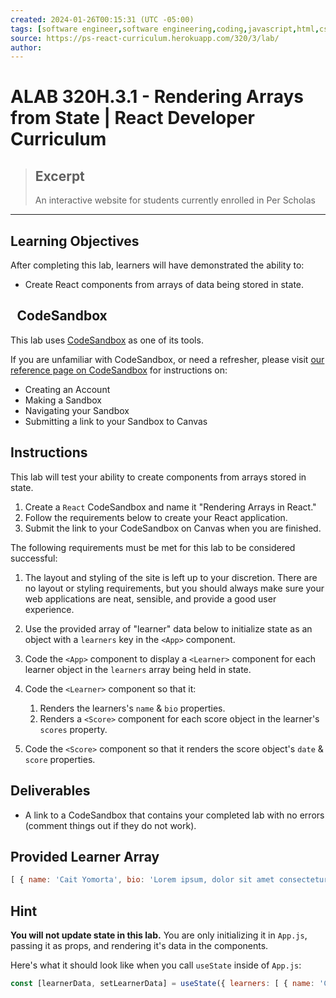 ```yaml
---
created: 2024-01-26T00:15:31 (UTC -05:00)
tags: [software engineer,software engineering,coding,javascript,html,css]
source: https://ps-react-curriculum.herokuapp.com/320/3/lab/
author: 
---
```


# ALAB 320H.3.1 - Rendering Arrays from State | React Developer Curriculum

> ## Excerpt
> An interactive website for students currently enrolled in Per Scholas

---
  

## [](https://ps-react-curriculum.herokuapp.com/320/3/lab/#learning-objectives)Learning Objectives

After completing this lab, learners will have demonstrated the ability to:

-   Create React components from arrays of data being stored in state.

  

##  CodeSandbox

This lab uses [CodeSandbox](https://codesandbox.io/) as one of its tools.

If you are unfamiliar with CodeSandbox, or need a refresher, please visit [our reference page on CodeSandbox](https://ps-react-curriculum.herokuapp.com/codesandbox) for instructions on:

-   Creating an Account
-   Making a Sandbox
-   Navigating your Sandbox
-   Submitting a link to your Sandbox to Canvas

  

## [](https://ps-react-curriculum.herokuapp.com/320/3/lab/#instructions)Instructions

This lab will test your ability to create components from arrays stored in state.

1.  Create a `React` CodeSandbox and name it "Rendering Arrays in React."
2.  Follow the requirements below to create your React application.
3.  Submit the link to your CodeSandbox on Canvas when you are finished.

The following requirements must be met for this lab to be considered successful:

1.  The layout and styling of the site is left up to your discretion. There are no layout or styling requirements, but you should always make sure your web applications are neat, sensible, and provide a good user experience.
2.  Use the provided array of "learner" data below to initialize state as an object with a `learners` key in the `<App>` component.
3.  Code the `<App>` component to display a `<Learner>` component for each learner object in the `learners` array being held in state.
4.  Code the `<Learner>` component so that it:
    
    1.  Renders the learners's `name` & `bio` properties.
    2.  Renders a `<Score>` component for each score object in the learner's `scores` property.
5.  Code the `<Score>` component so that it renders the score object's `date` & `score` properties.

  

## [](https://ps-react-curriculum.herokuapp.com/320/3/lab/#deliverables)Deliverables

-   A link to a CodeSandbox that contains your completed lab with no errors (comment things out if they do not work).

  

## [](https://ps-react-curriculum.herokuapp.com/320/3/lab/#provided-learner-array)Provided Learner Array

```js
[ { name: 'Cait Yomorta', bio: 'Lorem ipsum, dolor sit amet consectetur adipisicing elit. Natus placeat nostrum explicabo? Voluptatibus expedita saepe officia optio, commodi totam ratione laudantium ipsum porro molestias, quasi nulla minus vitae laboriosam corrupti Delectus inventore explicabo est odit incidunt rem a recusandae eum pariatur. Aperiam doloremque blanditiis harum voluptate animi fugit beatae asperiores quo, dignissimos sed illum veniam eum accusantium nulla quod voluptatum', scores: [ { date: '2018-02-08', score: 77 }, { date: '2018-04-22', score: 92 }, { date: '2018-09-15', score: 68 } ] }, { name: 'Holly Baird', bio: 'Eum molestiae explicabo deserunt, maiores quod eaque omnis tenetur vero ducimus, magnam autem! Quia facere quaerat eum repudiandae dolorum eligendi iure quae. Eos id possimus accusantium, earum animi modi hic.', scores: [ { date: '2018-12-14', score: 88 }, { date: '2019-01-09', score: 79 }, { date: '2019-02-23', score: 91 }, { date: '2019-03-01', score: 95 } ] }, { name: 'Wes Mungia', bio: 'Repudiandae veritatis recusandae quidem tenetur impedit, numquam incidunt enim, adipisci id cupiditate asperiores nam perferendis. Facere odit laborum ipsum autem repellendus natus eius doloremque ullam perferendis. Enim repellendus ut veniam?', scores: [ { date: '2018-10-11', score: 62 }, { date: '2018-11-24', score: 74 }, { date: '2018-12-19', score: 85 } ] } ]
```

  

## [](https://ps-react-curriculum.herokuapp.com/320/3/lab/#hint)Hint

**You will not update state in this lab.** You are only initializing it in `App.js`, passing it as props, and rendering it's data in the components.

Here's what it should look like when you call `useState` inside of `App.js`:

```js
const [learnerData, setLearnerData] = useState({ learners: [ { name: 'Cait Yomorta', bio: 'Lorem ipsum, dolor sit amet consectetur adipisicing elit. Natus placeat nostrum explicabo? Voluptatibus expedita saepe officia optio, commodi totam ratione laudantium ipsum porro molestias, quasi nulla minus vitae laboriosam corrupti Delectus inventore explicabo est odit incidunt rem a recusandae eum pariatur. Aperiam doloremque blanditiis harum voluptate animi fugit beatae asperiores quo, dignissimos sed illum veniam eum accusantium nulla quod voluptatum', scores: [ { date: '2018-02-08', score: 77 }, { date: '2018-04-22', score: 92 }, { date: '2018-09-15', score: 68 } ] }, { name: 'Holly Baird', bio: 'Eum molestiae explicabo deserunt, maiores quod eaque omnis tenetur vero ducimus, magnam autem! Quia facere quaerat eum repudiandae dolorum eligendi iure quae. Eos id possimus accusantium, earum animi modi hic.', scores: [ { date: '2018-12-14', score: 88 }, { date: '2019-01-09', score: 79 ... // more code below
```
